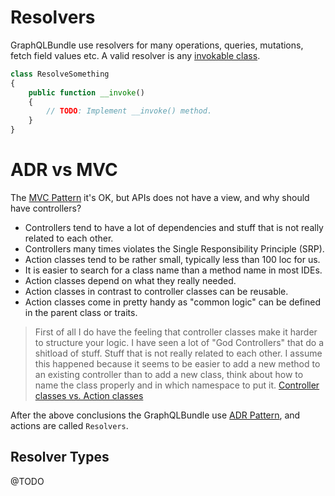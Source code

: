 # Resolvers

GraphQLBundle use resolvers for many operations, queries, mutations, fetch field values etc. 
A valid resolver is any [invokable class]().

````php
class ResolveSomething
{
    public function __invoke()
    {
        // TODO: Implement __invoke() method.
    }
}
````

# ADR vs MVC

The [MVC Pattern](https://en.wikipedia.org/wiki/Model%E2%80%93view%E2%80%93controller) it's OK, 
but APIs does not have a view, and why should have controllers?

- Controllers tend to have a lot of dependencies and stuff that is not really related to each other.
- Controllers many times violates the Single Responsibility Principle (SRP).
- Action classes tend to be rather small, typically less than 100 loc for us.
- It is easier to search for a class name than a method name in most IDEs.
- Action classes depend on what they really needed.
- Action classes in contrast to controller classes can be reusable.
- Action classes come in pretty handy as "common logic" can be defined in the parent class or traits.

> First of all I do have the feeling that controller classes make it harder to structure your logic. 
I have seen a lot of "God Controllers" that do a shitload of stuff. 
Stuff that is not really related to each other.
I assume this happened because it seems to be easier to add a new method to an existing 
controller than to add a new class, think about how to name the class properly 
and in which namespace to put it. [Controller classes vs. Action classes](https://blog.bitexpert.de/blog/controller-classes-vs.-action-classes)

After the above conclusions the GraphQLBundle use [ADR Pattern](http://pmjones.io/adr/), 
and actions are called `Resolvers`.

## Resolver Types

@TODO